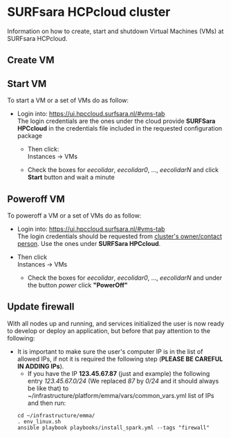 # SURFsara HCPcloud cluster

Information on how to create, start and shutdown Virtual Machines (VMs) at SURFsara HCPcloud.

## Create VM

## Start VM
To start a VM or a set of VMs do as follow:
* Login into: https://ui.hpccloud.surfsara.nl/#vms-tab  
  The login credentials are the ones under the cloud provide **SURFSara HPCcloud** in the credentials file included in the requested configuration package 

  * Then click:  
  Instances -> VMs

  * Check the boxes for *eecolidar*, *eecolidar0*, ..., *eecolidarN* and click **Start** button and wait a minute

## Poweroff VM
To poweroff a VM or a set of VMs do as follow:
* Login into: https://ui.hpccloud.surfsara.nl/#vms-tab  
The login credentials should be requested from [cluster's owner/contact person](https://github.com/eEcolidar/infrastructure/tree/master/platform#emma). Use the ones under **SURFSara HPCcloud**.

* Then click  
  Instances -> VMs

  * Check the boxes for *eecolidar*, *eecolidar0*, ..., *eecolidarN* and under the button *power* click **"PowerOff"**


## Update firewall
With all nodes up and running, and services initialized the user is now ready to develop or deploy an application, but before that pay attention to the following:
  * It is important to make sure the user's computer IP is in the list of allowed IPs, if not it is required the following step (**PLEASE BE CAREFUL IN ADDING IPs**). 
    * If you have the IP **123.45.67.87** (just and example) the following entry *123.45.67.0/24* (We replaced *87* by *0/24* and it should always be like that) to ~/infrastructure/platform/emma/vars/common_vars.yml list of IPs and then run:
    ```
    cd ~/infrastructure/emma/
    . env_linux.sh
    ansible playbook playbooks/install_spark.yml --tags "firewall"
    ```
